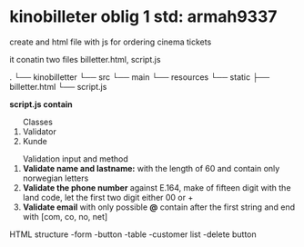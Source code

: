 # kinobilleter oblig 1 std: armah9337
create and html file with js for ordering cinema tickets

it conatin two files billetter.html, script.js


.
└── kinobilletter
    └── src
        └── main
            └── resources
                └── static
                    ├── billetter.html
                    └── script.js



<strong>script.js contain</strong> 

<ol>
  Classes
  <li>Validator</li>
  <li>Kunde</li>
</ol>

<ol>
  Validation input and method
  <li><b>Validate name and lastname:</b> with the length of 60 and contain only norwegian letters</li>
  <li><b>Validate the phone number</b> against E.164, make of fifteen digit with the land code, let the first two digit either 00 or +</li>
  <li><b>Validate email</b> with only possible <b>@</b> contain after the first string and end with [com, co, no, net]</li>
</ol>

HTML structure 
-form -button
-table -customer list
-delete button
